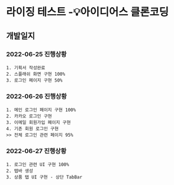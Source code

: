 # 라이징 테스트 -💡아이디어스 클론코딩

## 개발일지

### 2022-06-25 진행상황

```
1. 기획서 작성완료
2. 스플래쉬 화면 구현 100%
3. 로그인 페이지 구현 50%
```
### 2022-06-26 진행상황

```
1. 메인 로그인 페이지 구현 100%
2. 카카오 로그인 구현
3. 이메일 회원가입 페이지 구현 
4. 기존 회원 로그인 구현
>> 전체 로그인 관련 페이지 95% 
```

### 2022-06-27 진행상황

```
1. 로그인 관련 UI 구현 100%
2. 탭바 생성
3. 상품 탭 UI 구현 - 상단 TabBar
```
